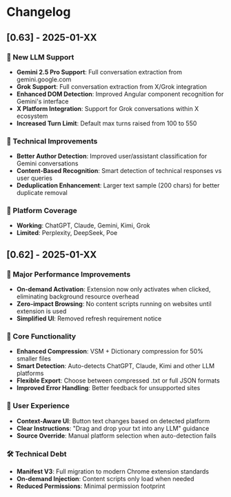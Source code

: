 # Changelog

## [0.63] - 2025-01-XX

### 🚀 New LLM Support
- **Gemini 2.5 Pro Support**: Full conversation extraction from gemini.google.com
- **Grok Support**: Full conversation extraction from X/Grok integration
- **Enhanced DOM Detection**: Improved Angular component recognition for Gemini's interface
- **X Platform Integration**: Support for Grok conversations within X ecosystem
- **Increased Turn Limit**: Default max turns raised from 100 to 550

### 🔧 Technical Improvements  
- **Better Author Detection**: Improved user/assistant classification for Gemini conversations
- **Content-Based Recognition**: Smart detection of technical responses vs user queries
- **Deduplication Enhancement**: Larger text sample (200 chars) for better duplicate removal

### 🎯 Platform Coverage
- **Working**: ChatGPT, Claude, Gemini, Kimi, Grok
- **Limited**: Perplexity, DeepSeek, Poe

## [0.62] - 2025-01-XX

### 🚀 Major Performance Improvements
- **On-demand Activation**: Extension now only activates when clicked, eliminating background resource overhead
- **Zero-impact Browsing**: No content scripts running on websites until extension is used
- **Simplified UI**: Removed refresh requirement notice

### 🔧 Core Functionality
- **Enhanced Compression**: VSM + Dictionary compression for 50% smaller files
- **Smart Detection**: Auto-detects ChatGPT, Claude, Kimi and other LLM platforms
- **Flexible Export**: Choose between compressed .txt or full JSON formats
- **Improved Error Handling**: Better feedback for unsupported sites

### 📝 User Experience
- **Context-Aware UI**: Button text changes based on detected platform
- **Clear Instructions**: "Drag and drop your txt into any LLM" guidance
- **Source Override**: Manual platform selection when auto-detection fails

### 🛠️ Technical Debt
- **Manifest V3**: Full migration to modern Chrome extension standards
- **On-demand Injection**: Content scripts only load when needed
- **Reduced Permissions**: Minimal permission footprint